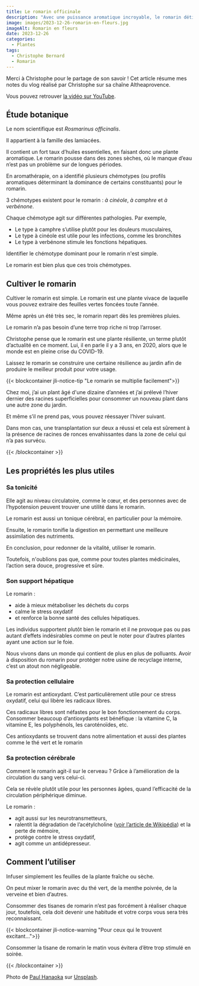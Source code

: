 ```yaml
---
title: Le romarin officinale
description: "Avec une puissance aromatique incroyable, le romarin détient des atouts à ne pas négliger. Quand une plante de ce calibre se cultive facilement, pourquoi s’en priverait-on ? Avec Christophe d’Altheaprovence, nous allons établir le profil précis de cet ami culinaire et médicinal."
image: images/2023-12-26-romarin-en-fleurs.jpg
imageAlt: Romarin en fleurs
date: 2023-12-26
categories:
  - Plantes
tags:
  - Christophe Bernard
  - Romarin
---
```


Merci à Christophe pour le partage de son savoir !
Cet article résume mes notes du vlog réalisé par Christophe sur sa chaîne Altheaprovence.

<!-- more -->

Vous pouvez retrouver [la vidéo sur YouTube](https://www.youtube.com/watch?v=YiQLRImN0DA).

## Étude botanique

Le nom scientifique est _Rosmarinus officinalis_.

Il appartient à la famille des lamiacées.

Il contient un fort taux d’huiles essentielles, en faisant donc une plante aromatique.
Le romarin pousse dans des zones sèches, où le manque d’eau n’est pas un problème sur de longues périodes.

En aromathérapie, on a identifié plusieurs chémotypes (ou profils aromatiques déterminant la dominance de certains constituants) pour le romarin.

3 chémotypes existent pour le romarin : _à cinéole_, _à camphre_ et _à verbénone_.

Chaque chémotype agit sur différentes pathologies. Par exemple,

- Le type à camphre s’utilise plutôt pour les douleurs musculaires,
- Le type à cinéole est utile pour les infections, comme les bronchites
- Le type à verbénone stimule les fonctions hépatiques.

Identifier le chémotype dominant pour le romarin n'est simple.

Le romarin est bien plus que ces trois chémotypes.

## Cultiver le romarin

Cultiver le romarin est simple.
Le romarin est une plante vivace de laquelle vous pouvez extraire des feuilles vertes foncées toute l’année.

Même après un été très sec, le romarin repart dès les premières pluies.

Le romarin n’a pas besoin d’une terre trop riche ni trop l’arroser.

Christophe pense que le romarin est une plante résiliente, un terme plutôt d’actualité en ce moment. Lui, il en parle il y a 3 ans, en 2020, alors que le monde est en pleine crise du COVID-19.

Laissez le romarin se construire une certaine résilience au jardin afin de produire le meilleur produit pour votre usage.

{{< blockcontainer jli-notice-tip "Le romarin se multiplie facilement">}}

Chez moi, j’ai un plant âgé d'une dizaine d’années et j’ai prélevé l’hiver dernier des racines superficielles pour consommer un nouveau plant dans une autre zone du jardin.

Et même s’il ne prend pas, vous pouvez réessayer l’hiver suivant.

Dans mon cas, une transplantation sur deux a réussi et cela est sûrement à la présence de racines de ronces envahissantes dans la zone de celui qui n’a pas survécu.

{{< /blockcontainer >}}

## Les propriétés les plus utiles

### Sa tonicité

Elle agit au niveau circulatoire, comme le cœur, et des personnes avec de l’hypotension peuvent trouver une utilité dans le romarin.

Le romarin est aussi un tonique cérébral, en particulier pour la mémoire.

Ensuite, le romarin tonifie la digestion en permettant une meilleure assimilation des nutriments.

En conclusion, pour redonner de la vitalité, utiliser le romarin.

Toutefois, n'oublions pas que, comme pour toutes plantes médicinales, l’action sera douce, progressive et sûre.

### Son support hépatique

Le romarin :

- aide à mieux métaboliser les déchets du corps
- calme le stress oxydatif
- et renforce la bonne santé des cellules hépatiques.

Les individus supportent plutôt bien le romarin et il ne provoque pas ou pas autant d’effets indésirables comme on peut le noter pour d’autres plantes ayant une action sur le foie.

Nous vivons dans un monde qui contient de plus en plus de polluants. Avoir à disposition du romarin pour protéger notre usine de recyclage interne, c’est un atout non négligeable.

### Sa protection cellulaire

Le romarin est antioxydant. C’est particulièrement utile pour ce stress oxydatif, celui qui libère les radicaux libres.

Ces radicaux libres sont néfastes pour le bon fonctionnement du corps. Consommer beaucoup d’antioxydants est bénéfique : la vitamine C, la vitamine E, les polyphénols, les caroténoïdes, etc.

Ces antioxydants se trouvent dans notre alimentation et aussi des plantes comme le thé vert et le romarin

### Sa protection cérébrale

Comment le romarin agit-il sur le cerveau ? Grâce à l’amélioration de la circulation du sang vers celui-ci.

Cela se révèle plutôt utile pour les personnes âgées, quand l’efficacité de la circulation périphérique diminue.

Le romarin :

- agit aussi sur les neurotransmetteurs,
- ralentit la dégradation de l’acétylcholine ([voir l’article de Wikipédia](https://fr.wikipedia.org/wiki/Ac%C3%A9tylcholine)) et la perte de mémoire,
- protège contre le stress oxydatif,
- agit comme un antidépresseur.

## Comment l’utiliser

Infuser simplement les feuilles de la plante fraîche ou sèche.

On peut mixer le romarin avec du thé vert, de la menthe poivrée, de la verveine et bien d’autres.

Consommer des tisanes de romarin n’est pas forcément à réaliser chaque jour, toutefois, cela doit devenir une habitude et votre corps vous sera très reconnaissant.

{{< blockcontainer jli-notice-warning "Pour ceux qui le trouvent excitant...">}}

Consommer la tisane de romarin le matin vous évitera d’être trop stimulé en soirée.

{{< /blockcontainer >}}

Photo de [Paul Hanaoka](https://unsplash.com/@plhnk?utm_content=creditCopyText&utm_medium=referral&utm_source=unsplash) sur [Unsplash](https://unsplash.com/photos/closeup-photo-of-purple-petaled-flowers-HqslonbcCJE?utm_content=creditCopyText&utm_medium=referral&utm_source=unsplash).
